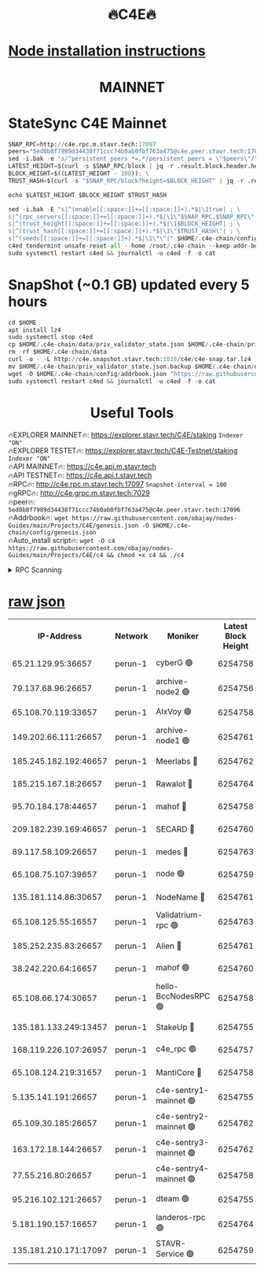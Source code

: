 <h1 align="center"> 🔥C4E🔥</h1>

[Node installation instructions](https://github.com/obajay/nodes-Guides/tree/main/Projects/C4E)
=

<h1 align="center"> MAINNET</h1>

# StateSync C4E Mainnet
```python
SNAP_RPC=http://c4e.rpc.m.stavr.tech:17097
peers="5ed0b8f7989d34438f71ccc74b0ab0fbf763a475@c4e.peer.stavr.tech:17096"
sed -i.bak -e "s/^persistent_peers *=.*/persistent_peers = \"$peers\"/" $HOME/.c4e-chain/config/config.toml
LATEST_HEIGHT=$(curl -s $SNAP_RPC/block | jq -r .result.block.header.height); \
BLOCK_HEIGHT=$((LATEST_HEIGHT - 100)); \
TRUST_HASH=$(curl -s "$SNAP_RPC/block?height=$BLOCK_HEIGHT" | jq -r .result.block_id.hash)

echo $LATEST_HEIGHT $BLOCK_HEIGHT $TRUST_HASH

sed -i.bak -E "s|^(enable[[:space:]]+=[[:space:]]+).*$|\1true| ; \
s|^(rpc_servers[[:space:]]+=[[:space:]]+).*$|\1\"$SNAP_RPC,$SNAP_RPC\"| ; \
s|^(trust_height[[:space:]]+=[[:space:]]+).*$|\1$BLOCK_HEIGHT| ; \
s|^(trust_hash[[:space:]]+=[[:space:]]+).*$|\1\"$TRUST_HASH\"| ; \
s|^(seeds[[:space:]]+=[[:space:]]+).*$|\1\"\"|" $HOME/.c4e-chain/config/config.toml
c4ed tendermint unsafe-reset-all --home /root/.c4e-chain --keep-addr-book
sudo systemctl restart c4ed && journalctl -u c4ed -f -o cat
```
# SnapShot (~0.1 GB) updated every 5 hours
```python
cd $HOME
apt install lz4
sudo systemctl stop c4ed
cp $HOME/.c4e-chain/data/priv_validator_state.json $HOME/.c4e-chain/priv_validator_state.json.backup
rm -rf $HOME/.c4e-chain/data
curl -o - -L http://c4e.snapshot.stavr.tech:1018/c4e/c4e-snap.tar.lz4 | lz4 -c -d - | tar -x -C $HOME/.c4e-chain --strip-components 2
mv $HOME/.c4e-chain/priv_validator_state.json.backup $HOME/.c4e-chain/data/priv_validator_state.json
wget -O $HOME/.c4e-chain/config/addrbook.json "https://raw.githubusercontent.com/obajay/nodes-Guides/main/Projects/C4E/addrbook.json"
sudo systemctl restart c4ed && journalctl -u c4ed -f -o cat
```
 <h1 align="center"> Useful Tools</h1>

🔥EXPLORER MAINNET🔥:  https://explorer.stavr.tech/C4E/staking            `Indexer "ON"` \
🔥EXPLORER TESTET🔥:   https://explorer.stavr.tech/C4E-Testnet/staking     `Indexer "ON"` \
🔥API MAINNET🔥:       https://c4e.api.m.stavr.tech \
🔥API TESTNET🔥:       https://c4e.api.t.stavr.tech \
🔥RPC🔥:               http://c4e.rpc.m.stavr.tech:17097                  `Snapshot-interval = 100` \
🔥gRPC🔥:              http://c4e.grpc.m.stavr.tech:7029 \
🔥peer🔥:              `5ed0b8f7989d34438f71ccc74b0ab0fbf763a475@c4e.peer.stavr.tech:17096` \
🔥Addrbook🔥:    ```wget https://raw.githubusercontent.com/obajay/nodes-Guides/main/Projects/C4E/genesis.json -O $HOME/.c4e-chain/config/genesis.json``` \
🔥Auto_install script🔥: ```wget -O c4 https://raw.githubusercontent.com/obajay/nodes-Guides/main/Projects/C4E/c4 && chmod +x c4 && ./c4```





<details>
<summary>RPC Scanning</summary>

<h2 align="center"> We scan nodes in real time every 4 hours. And we provide the final result of RPC endpoints.
We cannot influence the operation of these nodes in any way. </h2>


```python
If Voting Power is higher than 0 --> then the Node is a validator of the network and may be subject to attack and be a potential threat to the chain.
```
```python
We marked such validators with a red symbol
```

</details>

[raw json](https://rpc-check.c4e.stavr.tech/c4e/rpc-c4e-result.json)
=



<table><tr><th>IP-Address</th><th>Network</th><th>Moniker</th><th>Latest Block Height</th><th>Earliest Block Height</th><th>Catching Up</th><th>Tx Index</th><th>Voting Power</th><th>Scan Time</th></tr><tr><td>65.21.129.95:36657</td><td>perun-1</td><td>cyberG 🟢</td><td>6254758</td><td>0</td><td>False</td><td>on</td><td>0</td><td>2023-12-12T12:08:23.081604363UTC</td></tr><tr><td>79.137.68.96:26657</td><td>perun-1</td><td>archive-node2 🟢</td><td>6254756</td><td>1</td><td>False</td><td>on</td><td>0</td><td>2023-12-12T12:08:06.214907902UTC</td></tr><tr><td>65.108.70.119:33657</td><td>perun-1</td><td>AlxVoy 🟢</td><td>6254758</td><td>1</td><td>False</td><td>on</td><td>0</td><td>2023-12-12T12:08:22.342553344UTC</td></tr><tr><td>149.202.66.111:26657</td><td>perun-1</td><td>archive-node1 🟢</td><td>6254761</td><td>1</td><td>False</td><td>on</td><td>0</td><td>2023-12-12T12:08:39.101036664UTC</td></tr><tr><td>185.245.182.192:46657</td><td>perun-1</td><td>Meerlabs 🔴</td><td>6254762</td><td>1051501</td><td>False</td><td>on</td><td>493550</td><td>2023-12-12T12:08:44.713790607UTC</td></tr><tr><td>185.215.167.18:26657</td><td>perun-1</td><td>Rawalot 🔴</td><td>6254764</td><td>1090501</td><td>False</td><td>on</td><td>579034</td><td>2023-12-12T12:08:56.902624001UTC</td></tr><tr><td>95.70.184.178:44657</td><td>perun-1</td><td>mahof 🔴</td><td>6254758</td><td>2342001</td><td>False</td><td>off</td><td>1357006</td><td>2023-12-12T12:08:21.619577679UTC</td></tr><tr><td>209.182.239.169:46657</td><td>perun-1</td><td>SECARD 🔴</td><td>6254760</td><td>2616101</td><td>False</td><td>off</td><td>675729</td><td>2023-12-12T12:08:36.345977673UTC</td></tr><tr><td>89.117.58.109:26657</td><td>perun-1</td><td>medes 🔴</td><td>6254763</td><td>2826001</td><td>False</td><td>off</td><td>471345</td><td>2023-12-12T12:08:51.846269187UTC</td></tr><tr><td>65.108.75.107:39657</td><td>perun-1</td><td>node 🟢</td><td>6254759</td><td>5198801</td><td>False</td><td>on</td><td>0</td><td>2023-12-12T12:08:25.442941223UTC</td></tr><tr><td>135.181.114.86:30657</td><td>perun-1</td><td>NodeName 🔴</td><td>6254761</td><td>5508301</td><td>False</td><td>off</td><td>333717</td><td>2023-12-12T12:08:39.457710092UTC</td></tr><tr><td>65.108.125.55:16557</td><td>perun-1</td><td>Validatrium-rpc 🟢</td><td>6254763</td><td>5551301</td><td>False</td><td>on</td><td>0</td><td>2023-12-12T12:08:54.217704046UTC</td></tr><tr><td>185.252.235.83:26657</td><td>perun-1</td><td>Alien 🔴</td><td>6254761</td><td>5736001</td><td>False</td><td>on</td><td>380508</td><td>2023-12-12T12:08:39.852668375UTC</td></tr><tr><td>38.242.220.64:16657</td><td>perun-1</td><td>mahof 🟢</td><td>6254760</td><td>5980001</td><td>False</td><td>off</td><td>0</td><td>2023-12-12T12:08:36.711033480UTC</td></tr><tr><td>65.108.66.174:30657</td><td>perun-1</td><td>hello-BccNodesRPC 🟢</td><td>6254758</td><td>5985401</td><td>False</td><td>on</td><td>0</td><td>2023-12-12T12:08:22.690849063UTC</td></tr><tr><td>135.181.133.249:13457</td><td>perun-1</td><td>StakeUp 🔴</td><td>6254755</td><td>6015001</td><td>False</td><td>on</td><td>1357007</td><td>2023-12-12T12:08:01.011228241UTC</td></tr><tr><td>168.119.226.107:26957</td><td>perun-1</td><td>c4e_rpc 🟢</td><td>6254757</td><td>6154757</td><td>False</td><td>on</td><td>0</td><td>2023-12-12T12:08:14.624544292UTC</td></tr><tr><td>65.108.124.219:31657</td><td>perun-1</td><td>MantiCore 🔴</td><td>6254758</td><td>6154758</td><td>False</td><td>off</td><td>837598</td><td>2023-12-12T12:08:21.215260973UTC</td></tr><tr><td>5.135.141.191:26657</td><td>perun-1</td><td>c4e-sentry1-mainnet 🟢</td><td>6254755</td><td>6198001</td><td>False</td><td>on</td><td>0</td><td>2023-12-12T12:08:05.485774776UTC</td></tr><tr><td>65.109.30.185:26657</td><td>perun-1</td><td>c4e-sentry2-mainnet 🟢</td><td>6254762</td><td>6238301</td><td>False</td><td>on</td><td>0</td><td>2023-12-12T12:08:44.400326600UTC</td></tr><tr><td>163.172.18.144:26657</td><td>perun-1</td><td>c4e-sentry3-mainnet 🟢</td><td>6254762</td><td>6239001</td><td>False</td><td>on</td><td>0</td><td>2023-12-12T12:08:45.397076690UTC</td></tr><tr><td>77.55.216.80:26657</td><td>perun-1</td><td>c4e-sentry4-mainnet 🟢</td><td>6254758</td><td>6241001</td><td>False</td><td>on</td><td>0</td><td>2023-12-12T12:08:22.017407322UTC</td></tr><tr><td>95.216.102.121:26657</td><td>perun-1</td><td>dteam 🟢</td><td>6254755</td><td>6246601</td><td>False</td><td>on</td><td>0</td><td>2023-12-12T12:08:05.859150644UTC</td></tr><tr><td>5.181.190.157:16657</td><td>perun-1</td><td>landeros-rpc 🟢</td><td>6254764</td><td>6249001</td><td>False</td><td>on</td><td>0</td><td>2023-12-12T12:08:56.581516733UTC</td></tr><tr><td>135.181.210.171:17097</td><td>perun-1</td><td>STAVR-Service 🟢</td><td>6254759</td><td>6254301</td><td>False</td><td>on</td><td>0</td><td>2023-12-12T12:08:27.857571920UTC</td></tr></table>
